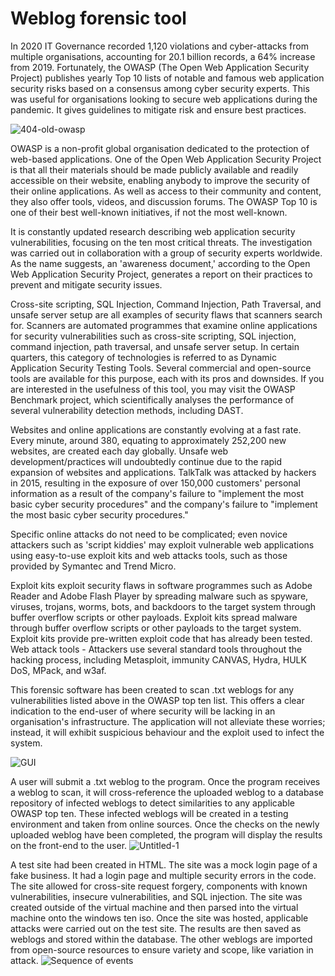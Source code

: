 # Weblog forensic tool
In 2020 IT Governance recorded 1,120 violations and cyber-attacks from multiple organisations, accounting for 20.1 billion records, a 64% increase from 2019. Fortunately, the OWASP (The Open Web Application Security Project) publishes yearly Top 10 lists of notable and famous web application security risks based on a consensus among cyber security experts. This was useful for organisations looking to secure web applications during the pandemic. It gives guidelines to mitigate risk and ensure best practices.  

![404-old-owasp](https://user-images.githubusercontent.com/44169316/165753878-433ab804-a1c0-447d-bd96-24dbc89cb69d.png)

OWASP is a non-profit global organisation dedicated to the protection of web-based applications. One of the Open Web Application Security Project is that all their materials should be made publicly available and readily accessible on their website, enabling anybody to improve the security of their online applications. As well as access to their community and content, they also offer tools, videos, and discussion forums. The OWASP Top 10 is one of their best well-known initiatives, if not the most well-known.

It is constantly updated research describing web application security vulnerabilities, focusing on the ten most critical threats. The investigation was carried out in collaboration with a group of security experts worldwide. As the name suggests, an 'awareness document,' according to the Open Web Application Security Project, generates a report on their practices to prevent and mitigate security issues.

Cross-site scripting, SQL Injection, Command Injection, Path Traversal, and unsafe server setup are all examples of security flaws that scanners search for. Scanners are automated programmes that examine online applications for security vulnerabilities such as cross-site scripting, SQL injection, command injection, path traversal, and unsafe server setup. In certain quarters, this category of technologies is referred to as Dynamic Application Security Testing Tools. Several commercial and open-source tools are available for this purpose, each with its pros and downsides. If you are interested in the usefulness of this tool, you may visit the OWASP Benchmark project, which scientifically analyses the performance of several vulnerability detection methods, including DAST.

Websites and online applications are constantly evolving at a fast rate. Every minute, around 380, equating to approximately 252,200 new websites, are created each day globally. Unsafe web development/practices will undoubtedly continue due to the rapid expansion of websites and applications. TalkTalk was attacked by hackers in 2015, resulting in the exposure of over 150,000 customers' personal information as a result of the company's failure to "implement the most basic cyber security procedures" and the company's failure to "implement the most basic cyber security procedures."

Specific online attacks do not need to be complicated; even novice attackers such as 'script kiddies' may exploit vulnerable web applications using easy-to-use exploit kits and web attacks tools, such as those provided by Symantec and Trend Micro.

Exploit kits exploit security flaws in software programmes such as Adobe Reader and Adobe Flash Player by spreading malware such as spyware, viruses, trojans, worms, bots, and backdoors to the target system through buffer overflow scripts or other payloads. Exploit kits spread malware through buffer overflow scripts or other payloads to the target system. Exploit kits provide pre-written exploit code that has already been tested. Web attack tools - Attackers use several standard tools throughout the hacking process, including Metasploit, immunity CANVAS, Hydra, HULK DoS, MPack, and w3af.

This forensic software has been created to scan .txt weblogs for any vulnerabilities listed above in the OWASP top ten list. This offers a clear indication to the end-user of where security will be lacking in an organisation's infrastructure. The application will not alleviate these worries; instead, it will exhibit suspicious behaviour and the exploit used to infect the system.

![GUI](https://user-images.githubusercontent.com/44169316/165754258-24178f4d-81f0-42fc-8a61-52381f6fa1e4.PNG)

A user will submit a .txt weblog to the program. Once the program receives a weblog to scan, it will cross-reference the uploaded weblog to a database repository of infected weblogs to detect similarities to any applicable OWASP top ten. These infected weblogs will be created in a testing environment and taken from online sources. Once the checks on the newly uploaded weblog have been completed, the program will display the results on the front-end to the user.
![Untitled-1](https://user-images.githubusercontent.com/44169316/165754847-4190c88c-6a9c-4129-a40f-8d7d439ecdc5.png)

A test site had been created in HTML. The site was a mock login page of a fake business. It had a login page and multiple security errors in the code. The site allowed for cross-site request forgery, components with known vulnerabilities, insecure vulnerabilities, and SQL injection. The site was created outside of the virtual machine and then parsed into the virtual machine onto the windows ten iso. Once the site was hosted, applicable attacks were carried out on the test site. The results are then saved as weblogs and stored within the database. The other weblogs are imported from open-source resources to ensure variety and scope, like variation in attack.
![Sequence of events](https://user-images.githubusercontent.com/44169316/165755228-fe61e5b3-43b2-40e3-a25c-36a58ace379a.png)



